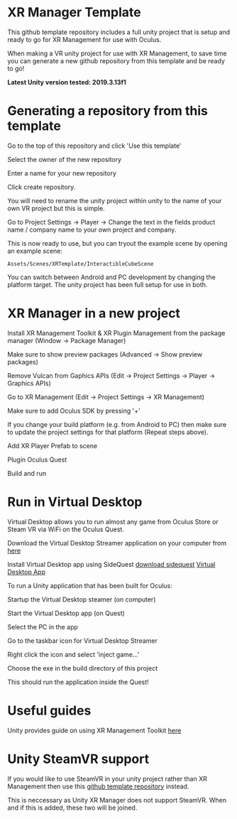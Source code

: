 # XR Manager Template

This github template repository includes a full unity project that is setup and ready to go for XR Management for use with Oculus.


When making a VR unity project for use with XR Management, to save time you can generate a new github repository from this template and be ready to go!


**Latest Unity version tested: 2019.3.13f1**

# Generating a repository from this template
Go to the top of this repository and click 'Use this template'


Select the owner of the new repository


Enter a name for your new repository


Click create repository.


You will need to rename the unity project within unity to the name of your own VR project but this is simple.


Go to Project Settings -> Player -> Change the text in the fields product name / company name to your own project and company.


This is now ready to use, but you can tryout the example scene by opening an example scene:
```
Assets/Scenes/XRTemplate/InteractibleCubeScene
```

You can switch between Android and PC development by changing the platform target. The unity project has been full setup for use in both. 

# XR Manager in a new project
Install XR Management Toolkit & XR Plugin Management from the package manager (Window -> Package Manager)


Make sure to show preview packages (Advanced -> Show preview packages)


Remove Vulcan from Gaphics APIs (Edit -> Project Settings -> Player -> Graphics APIs)


Go to XR Management (Edit -> Project Settings -> XR Management)


Make sure to add Oculus SDK by pressing '+'


If you change your build platform (e.g. from Android to PC) then make sure to update the project settings for that platform (Repeat steps above). 


Add XR Player Prefab to scene


Plugin Oculus Quest


Build and run


# Run in Virtual Desktop
Virtual Desktop allows you to run almost any game from Oculus Store or Steam VR via WiFi on the Oculus Quest.


Download the Virtual Desktop Streamer application on your computer from [here](https://www.vrdesktop.net/)


Install Virtual Desktop app using SideQuest [download sidequest](https://sidequestvr.com/setup-howto) [Virtual Desktop App](https://sidequestvr.com/app/16/virtual-desktop)


To run a Unity application that has been built for Oculus:


Startup the Virtual Desktop steamer (on computer)


Start the Virtual Desktop app (on Quest)


Select the PC in the app


Go to the taskbar icon for Virtual Desktop Streamer


Right click the icon and select 'inject game...'


Choose the exe in the build directory of this project


This should run the application inside the Quest!


# Useful guides
Unity provides guide on using XR Management Toolkit [here](https://docs.unity3d.com/Packages/com.unity.xr.interaction.toolkit@0.9/manual/index.html)

# Unity SteamVR support
If you would like to use SteamVR in your unity project rather than XR Management then use this [github template repository](https://github.com/KnightVR/SteamVRTemplate) instead.


This is neccessary as Unity XR Manager does not support SteamVR. When and if this is added, these two will be joined.
